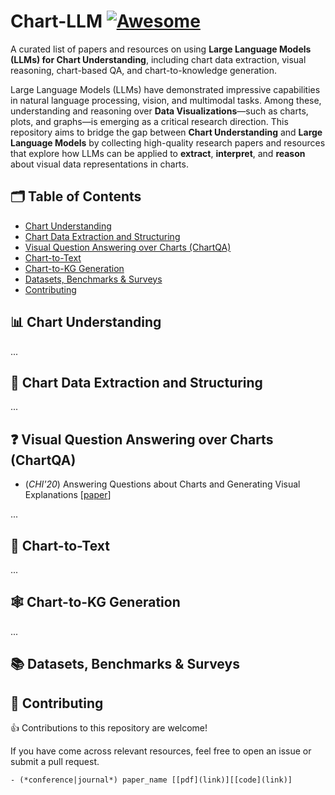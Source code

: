 # Chart-LLM [![Awesome](https://awesome.re/badge.svg)](https://awesome.re)
A curated list of papers and resources on using **Large Language Models (LLMs) for Chart Understanding**, including chart data extraction, visual reasoning, chart-based QA, and chart-to-knowledge generation.

Large Language Models (LLMs) have demonstrated impressive capabilities in natural language processing, vision, and multimodal tasks. Among these, understanding and reasoning over **Data Visualizations**—such as charts, plots, and graphs—is emerging as a critical research direction.
This repository aims to bridge the gap between **Chart Understanding** and **Large Language Models** by collecting high-quality research papers and resources that explore how LLMs can be applied to **extract**, **interpret**, and **reason** about visual data representations in charts.

## 🗂️ Table of Contents

- [Chart Understanding](#chart-understanding)
- [Chart Data Extraction and Structuring](#chart-data-extraction-and-structuring)
- [Visual Question Answering over Charts (ChartQA)](#visual-question-answering-over-charts-chartqa)
- [Chart-to-Text](#chart-to-text)
- [Chart-to-KG Generation](#chart-to-kg-generation)
- [Datasets, Benchmarks & Surveys](#datasets-benchmarks--surveys)
- [Contributing](#contributing)

## 📊 Chart Understanding

...

## 🧾 Chart Data Extraction and Structuring
...

## ❓ Visual Question Answering over Charts (ChartQA)
- (*CHI'20*) Answering Questions about Charts and Generating Visual Explanations [[paper](https://dl.acm.org/doi/10.1145/3313831.3376467)]

...

## 📝 Chart-to-Text
...

## 🕸️ Chart-to-KG Generation
...


## 📚 Datasets, Benchmarks & Surveys

## 🤝 Contributing
👍 Contributions to this repository are welcome! 

If you have come across relevant resources, feel free to open an issue or submit a pull request.
```
- (*conference|journal*) paper_name [[pdf](link)][[code](link)]
```


